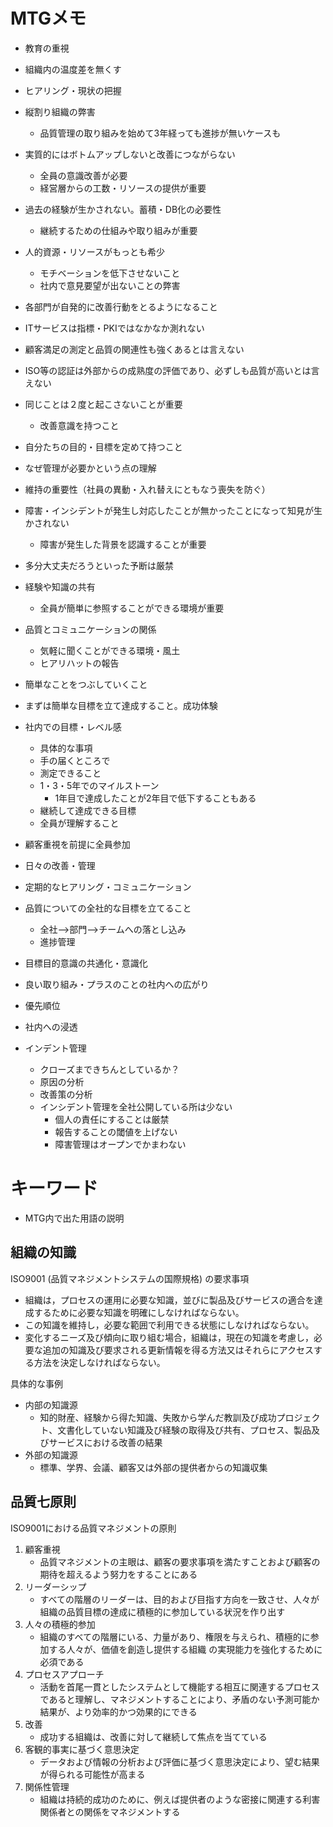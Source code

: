 # MTGメモ
* 教育の重視
* 組織内の温度差を無くす
* ヒアリング・現状の把握

* 縦割り組織の弊害
  * 品質管理の取り組みを始めて3年経っても進捗が無いケースも

* 実質的にはボトムアップしないと改善につながらない
  * 全員の意識改善が必要
  * 経営層からの工数・リソースの提供が重要

* 過去の経験が生かされない。蓄積・DB化の必要性
  * 継続するための仕組みや取り組みが重要

* 人的資源・リソースがもっとも希少
  * モチベーションを低下させないこと
  * 社内で意見要望が出ないことの弊害

* 各部門が自発的に改善行動をとるようになること
* ITサービスは指標・PKIではなかなか測れない
* 顧客満足の測定と品質の関連性も強くあるとは言えない
* ISO等の認証は外部からの成熟度の評価であり、必ずしも品質が高いとは言えない

* 同じことは２度と起こさないことが重要
  * 改善意識を持つこと
* 自分たちの目的・目標を定めて持つこと
* なぜ管理が必要かという点の理解
* 維持の重要性（社員の異動・入れ替えにともなう喪失を防ぐ）
* 障害・インシデントが発生し対応したことが無かったことになって知見が生かされない
  * 障害が発生した背景を認識することが重要
 * 多分大丈夫だろうといった予断は厳禁

* 経験や知識の共有
  * 全員が簡単に参照することができる環境が重要

* 品質とコミュニケーションの関係
  * 気軽に聞くことができる環境・風土
  * ヒアリハットの報告

*  簡単なことをつぶしていくこと
  * まずは簡単な目標を立て達成すること。成功体験
* 社内での目標・レベル感
  * 具体的な事項
  * 手の届くところで
  * 測定できること
  * 1・3・5年でのマイルストーン
    * 1年目で達成したことが2年目で低下することもある
  * 継続して達成できる目標
  * 全員が理解すること

* 顧客重視を前提に全員参加

* 日々の改善・管理
* 定期的なヒアリング・コミュニケーション

* 品質についての全社的な目標を立てること
  * 全社-->部門-->チームへの落とし込み
  * 進捗管理

* 目標目的意識の共通化・意識化
* 良い取り組み・プラスのことの社内への広がり

* 優先順位
* 社内への浸透

* インデント管理
  * クローズまできちんとしているか？
  * 原因の分析
  * 改善策の分析
  * インシデント管理を全社公開している所は少ない
    * 個人の責任にすることは厳禁
    * 報告することの閾値を上げない
    * 障害管理はオープンでかまわない

# キーワード
* MTG内で出た用語の説明

## 組織の知識
ISO9001 (品質マネジメントシステムの国際規格) の要求事項
* 組織は，プロセスの運用に必要な知識，並びに製品及びサービスの適合を達成するために必要な知識を明確にしなければならない。
* この知識を維持し，必要な範囲で利用できる状態にしなければならない。
* 変化するニーズ及び傾向に取り組む場合，組織は，現在の知識を考慮し，必要な追加の知識及び要求される更新情報を得る方法又はそれらにアクセスする方法を決定しなければならない。

具体的な事例
* 内部の知識源
  * 知的財産、経験から得た知識、失敗から学んだ教訓及び成功プロジェクト、文書化していない知識及び経験の取得及び共有、プロセス、製品及びサービスにおける改善の結果
* 外部の知識源
  * 標準、学界、会議、顧客又は外部の提供者からの知識収集

## 品質七原則
ISO9001における品質マネジメントの原則

1. 顧客重視
   * 品質マネジメントの主眼は、顧客の要求事項を満たすことおよび顧客の期待を超えるよう努力をすることにある
1. リーダーシップ
   * すべての階層のリーダーは、目的および目指す方向を一致させ、人々が組織の品質目標の達成に積極的に参加している状況を作り出す
1. 人々の積極的参加
   * 組織のすべての階層にいる、力量があり、権限を与えられ、積極的に参加する人々が、価値を創造し提供する組織
の実現能力を強化するために必須である
1. プロセスアプローチ
   * 活動を首尾一貫としたシステムとして機能する相互に関連するプロセスであると理解し、マネジメントすることにより、矛盾のない予測可能か結果が、より効率的かつ効果的にできる
1. 改善
   * 成功する組織は、改善に対して継続して焦点を当てている
1. 客観的事実に基づく意思決定
   * データおよび情報の分析および評価に基づく意思決定により、望む結果が得られる可能性が高まる
1. 関係性管理
   * 組織は持続的成功のために、例えば提供者のような密接に関連する利害関係者との関係をマネジメントする